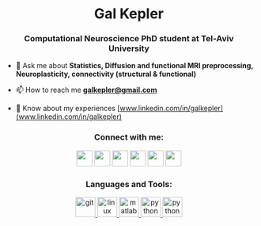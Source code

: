 <h1 align="center">Gal Kepler</h1>
<h3 align="center">Computational Neuroscience PhD student at Tel-Aviv University</h3>

- 💬 Ask me about **Statistics, Diffusion and functional MRI preprocessing, Neuroplasticity, connectivity (structural & functional)**

- 📫 How to reach me **galkepler@gmail.com**

- 📄 Know about my experiences [www.linkedin.com/in/galkepler](www.linkedin.com/in/galkepler)


<h3 align="center">Connect with me:</h3>

<div align="center">
 <a href="https://github.com/galkepler" target="_blank"><img src="icons/github.png" width="32" height="32" /></a>
<!-- [![GitHub](icons/github.png)](https://github.com/galkepler) -->
 <a href="https://linkedin.com/in/galkepler" target="_blank"><img src="icons/linkedin.png" width="32" height="32" /></a>
<!-- [![LinkedIn](icons/linkedin.png)](https://linkedin.com/in/galkepler) -->
 <a href="https://www.instagram.com/galkepler" target="_blank"><img src="icons/instagram.png" width="32" height="32" /></a>
<!-- [![Instagram](icons/instagram.png)](https://www.instagram.com/galkepler) -->
 <a href="https://twitter.com/galkepler" target="_blank"><img src="icons/twitter.png" width="32" height="32" /></a>
<!-- [![Twitter](icons/twitter.png)](https://twitter.com/galkepler) -->
<a href="https://fb.com/galkepler" target="_blank"><img src="icons/facebook.png" width="32" height="32" /></a>
<a href="mailto:galkepler@gmail.com" target="_blank"><img src="icons/gmail.png" width="32" height="32" /></a></p>
 
<h3 align="center">Languages and Tools:</h3>

<div align="center"><a href="https://git-scm.com/" target="_blank"> <img src="icons/git.png" alt="git" width="40" height="40"/> </a> <a href="https://www.linux.org/" target="_blank"> <img src="icons/ubuntu.png" alt="linux" width="40" height="40"/> </a> <a href="https://www.mathworks.com/" target="_blank"> <img src="icons/matlab.png" alt="matlab" width="40" height="40"/> </a> <a href="https://www.python.org" target="_blank"> <img src="icons/python.png" alt="python" width="40" height="40"/> </a> <a href="https://code.visualstudio.com/" target="_blank"> <img src="icons/vscode.png" alt="python" width="40" height="40"/> </a> </p>
